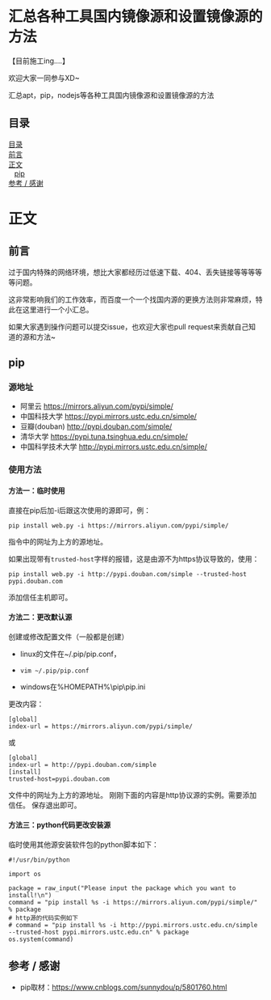 # 汇总各种工具国内镜像源和设置镜像源的方法
【目前施工ing....】

欢迎大家一同参与XD~

汇总apt，pip，nodejs等各种工具国内镜像源和设置镜像源的方法

<h2 id="contents">目录</h2>

[目录](#contents)  
[前言](#front)  
[正文](#text)  
&nbsp; &nbsp;[pip](#pip)  
[参考 / 感谢](#thanks-to)  

<h1 id="text">正文</h1>
<h2 id="front"> 前言</h2>
过于国内特殊的网络环境，想比大家都经历过低速下载、404、丢失链接等等等等等问题。

这非常影响我们的工作效率，而百度一个一个找国内源的更换方法则非常麻烦，特此在这里进行一个小汇总。

如果大家遇到操作问题可以提交issue，也欢迎大家也pull request来贡献自己知道的源和方法~

<h2 id="pip"> pip</h2>

### 源地址

- 阿里云 <https://mirrors.aliyun.com/pypi/simple/>
- 中国科技大学 <https://pypi.mirrors.ustc.edu.cn/simple/>
- 豆瓣(douban) <http://pypi.douban.com/simple/>
- 清华大学 <https://pypi.tuna.tsinghua.edu.cn/simple/>
- 中国科学技术大学 <http://pypi.mirrors.ustc.edu.cn/simple/>

### 使用方法
#### 方法一：临时使用
直接在pip后加-i后跟这次使用的源即可，例：

    pip install web.py -i https://mirrors.aliyun.com/pypi/simple/

指令中的网址为上方的源地址。

如果出现带有`trusted-host`字样的报错，这是由源不为https协议导致的，使用：

    pip install web.py -i http://pypi.douban.com/simple --trusted-host pypi.douban.com

添加信任主机即可。

#### 方法二：更改默认源
创建或修改配置文件（一般都是创建）
- linux的文件在~/.pip/pip.conf，
- 
      vim ~/.pip/pip.conf
- windows在%HOMEPATH%\pip\pip.ini

更改内容：
```
[global]
index-url = https://mirrors.aliyun.com/pypi/simple/
```
或
```
[global]
index-url = http://pypi.douban.com/simple
[install]
trusted-host=pypi.douban.com
```

文件中的网址为上方的源地址。
刚刚下面的内容是http协议源的实例。需要添加信任。
保存退出即可。

#### 方法三：python代码更改安装源
临时使用其他源安装软件包的python脚本如下：
```
#!/usr/bin/python
 
import os
 
package = raw_input("Please input the package which you want to install!\n")
command = "pip install %s -i https://mirrors.aliyun.com/pypi/simple/" % package
# http源的代码实例如下
# command = "pip install %s -i http://pypi.mirrors.ustc.edu.cn/simple --trusted-host pypi.mirrors.ustc.edu.cn" % package
os.system(command)
```


<h2 id="thanks-to">参考 / 感谢</h2>

- pip取材：<https://www.cnblogs.com/sunnydou/p/5801760.html>